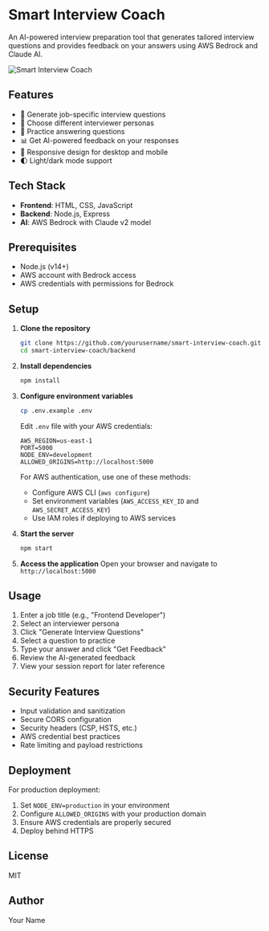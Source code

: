 # Smart Interview Coach

An AI-powered interview preparation tool that generates tailored interview questions and provides feedback on your answers using AWS Bedrock and Claude AI.

![Smart Interview Coach](https://img.shields.io/badge/Smart-Interview_Coach-4361ee)

## Features

- 🎯 Generate job-specific interview questions
- 🧠 Choose different interviewer personas
- 💬 Practice answering questions
- 📊 Get AI-powered feedback on your responses
- 📱 Responsive design for desktop and mobile
- 🌓 Light/dark mode support

## Tech Stack

- **Frontend**: HTML, CSS, JavaScript
- **Backend**: Node.js, Express
- **AI**: AWS Bedrock with Claude v2 model

## Prerequisites

- Node.js (v14+)
- AWS account with Bedrock access
- AWS credentials with permissions for Bedrock

## Setup

1. **Clone the repository**
   ```bash
   git clone https://github.com/yourusername/smart-interview-coach.git
   cd smart-interview-coach/backend
   ```

2. **Install dependencies**
   ```bash
   npm install
   ```

3. **Configure environment variables**
   ```bash
   cp .env.example .env
   ```
   Edit `.env` file with your AWS credentials:
   ```
   AWS_REGION=us-east-1
   PORT=5000
   NODE_ENV=development
   ALLOWED_ORIGINS=http://localhost:5000
   ```

   For AWS authentication, use one of these methods:
   - Configure AWS CLI (`aws configure`)
   - Set environment variables (`AWS_ACCESS_KEY_ID` and `AWS_SECRET_ACCESS_KEY`)
   - Use IAM roles if deploying to AWS services

4. **Start the server**
   ```bash
   npm start
   ```

5. **Access the application**
   Open your browser and navigate to `http://localhost:5000`

## Usage

1. Enter a job title (e.g., "Frontend Developer")
2. Select an interviewer persona
3. Click "Generate Interview Questions"
4. Select a question to practice
5. Type your answer and click "Get Feedback"
6. Review the AI-generated feedback
7. View your session report for later reference

## Security Features

- Input validation and sanitization
- Secure CORS configuration
- Security headers (CSP, HSTS, etc.)
- AWS credential best practices
- Rate limiting and payload restrictions

## Deployment

For production deployment:
1. Set `NODE_ENV=production` in your environment
2. Configure `ALLOWED_ORIGINS` with your production domain
3. Ensure AWS credentials are properly secured
4. Deploy behind HTTPS

## License

MIT

## Author

Your Name